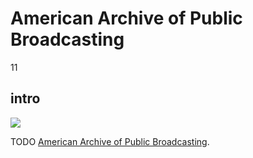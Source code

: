 # American Archive of Public Broadcasting

11

## intro

<img src='https://s3.amazonaws.com/openvault.wgbh.org/special_collections/aapb/aapb.png' class='pull-left'/>

TODO 
[American Archive of Public Broadcasting](http://americanarchive.org/).
